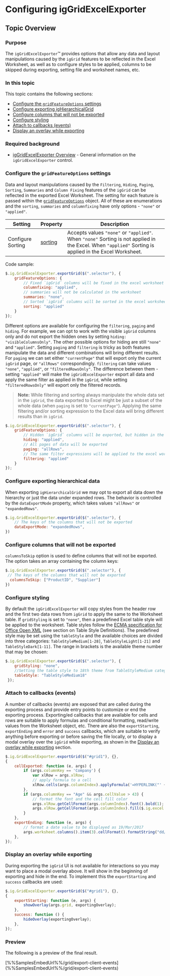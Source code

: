 <!--
|metadata|
{
    "fileName": "iggridexcelexporter-configuring",
    "controlName": "igGridExcelExporter",
    "tags": [excel, exporting]
}
|metadata|
-->

# Configuring igGridExcelExporter

## Topic Overview

### Purpose

The `igGridExcelExporter`™ provides options that allow any data and layout manipulations caused by the `igGrid` features to be reflected in the Excel Worksheet, as well as to configure styles to be applied, columns to be skipped during exporting, setting file and worksheet names, etc.

### In this topic

This topic contains the following sections:

-   [Configure the `gridFeatureOptions` settings](#gridfeatureoptions_configure)
-   [Configure exporting igHierarchicalGrid](#hierarchical_data)
-   [Configure columns that will not be exported](#configure_columns)
-   [Configure styling](#configure_styling)
-   [Attach to callbacks (events)](#callbacks)
-   [Display an overlay while exporting](#exporting_overlay)

### Required background
- [igGridExcelExporter Overview](iggridexcelexporter-overview.html "igGridExcelExporter Overview") - General information on the `igGridExcelExporter` control.


### <a id="gridfeatureoptions_configure"></a>Configure the `gridFeatureOptions` settings

Data and layout manipulations caused by the `Filtering`, `Hiding`, `Paging`, `Sorting`, `Summaries` and `Column Fixing` features of the `igGrid` can be reflected in the exported Excel Worksheet. The setting for each feature is passed within the [`gridFeatureOptions`](%%jQueryApiUrl%%/ig.gridexcelexporter#options:settings.gridFeatureOptions) object.
All of these are enumerations and the `sorting`, `summaries` and `columnfixing` have only options - `"none"` or `"applied"`.  

|Setting | Property | Description
| -------------------| ------------------- |----------- 
Configure Sorting | [sorting](%%jQueryApiUrl%%/ig.gridexcelexporter#options:settings.gridFeatureOptions.sorting) | Accepts values `"none"` or `"applied"`. When `"none"` Sorting is not applied in the Excel. When `"applied"` Sorting is applied in the Excel Worksheet.

Code sample:

```javascript
$.ig.GridExcelExporter.exportGrid($(".selector"), {
    gridFeatureOptions: {
        // Fixed `igGrid` columns will be fixed in the excel worksheet
        columnfixing: "applied",
        // summaries will not be calculated in the worksheet
        summaries: "none",
        // Sorted `igGrid` columns will be sorted in the excel worksheet
        sorting: "applied"
    }
});
```

Different options are available for configuring the `filtering`, `paging` and `hiding`. For example, we can opt to work with the visible `igGrid` columns only and do not export the hidden ones by setting `hiding: "visibleColumnsOnly"`. The other possible options for hiding are still `"none"` and `"applied"`. Setting `paging` and `filtering` is tricky as both features manipulate the data and different combinations will bring different results. For `paging` we can set either `"currentPage"` that will export only the current `igGrid` page, or `"allRows"` correspondingly. `filtering` can take values `"none"`, `"applied"`, or `"filteredRowsOnly"`. The difference between them - setting `"applied"` will make the `igGridExcelExporter` export all data and apply the same filter as applied in the `igGrid`, while setting `"filteredRowsOnly"` will export only the filtered records.

> **Note:** While filtering and sorting always manipulate the whole data set in the `igGrid`, the data exported to Excel might be just a subset of the whole data (when `paging` is set to `"currentPage"`). Applying the same filtering and/or sorting expression to the Excel data will bring different results than in `igGrid`.

```javascript
$.ig.GridExcelExporter.exportGrid($(".selector"), {
    gridFeatureOptions: {
        // Hidden `igGrid` columns will be exported, but hidden in the worksheet
        hiding: "applied",
        // All pages of data will be exported
        paging: "allRows",
        // The same filter expressions will be applied to the excel worksheet
        filtering: "applied"
    }
});
```

### <a id="hierarchical_data"></a>Configure exporting hierarchical data

When exporting `igHierarchicalGrid` we may opt to export all data down the hierarchy or just the data under expanded rows. The behavior is controlled by the `dataExportMode` property, which takes values `"allRows"` or `"expandedRows"`.

```javascript
$.ig.GridExcelExporter.exportGrid($(".selector"), { 
    // The keys of the columns that will not be exported
    dataExportMode: "expandedRows",
})
```

### <a id="configure_columns"></a>Configure columns that will not be exported

`columnsToSkip` option is used to define columns that will not be exported. The option takes an array containing the column keys:

```javascript
$.ig.GridExcelExporter.exportGrid($(".selector"), { 
 // The keys of the columns that will not be exported
  columnsToSkip: ["ProductID", "Supplier"]
})
```

### <a id="configure_styling"></a>Configure styling

By default the `igGridExcelExporter` will copy styles from the header row and the first two data rows from `igGrid` to apply the same to the Worksheet table. If `gridStyling` is set to `"none"`, then a predefined Excel table style will be applied to the worksheet. Table styles follow the [ECMA specification for Office Open XML](http://www.ecma-international.org/news/TC45_current_work/TC45_available_docs.htm) (see section on Table Style Definitions). The predefined style may be set using the `tableStyle` and the available choices are divided into three categories:
`TableStyleMedium[1-28]`, `TableStyleLight[1-21]` and `TableStyleDark[1-11]`. 
The range in brackets is the available theme number that may be chosen:

```javascript
$.ig.GridExcelExporter.exportGrid($(".selector"), {
    gridStyling: "none",
    //Setting the table style to 18th theme from TableStyleMedium category
    tableStyle: "TableStyleMedium18"
 });
 ```

### <a id="callbacks"></a>Attach to callbacks (events)

A number of callbacks (events) are exposed that are called during the exporting process and provide entry points to customize or end the exporting process. Exporting/ed callbacks that are available for cells and rows are suitable to apply formulas and conditional formatting, read/write values from the Worksheet object, etc. There are also the `exportStarting`, `exportEnding` and `error` and `success` callbacks, which are suitable to verify anything before exporting or before saving the file locally, or to display a modal overlay over the `igGrid` while exporting, as shown in the [Display an overlay while exporting](#exporting_overlay) section.


```javascript
$.ig.GridExcelExporter.exportGrid($("#grid1"), {},
{
	cellExported: function (e, args) {
		if (args.columnKey == 'Company') {
			var xlRow = args.xlRow;
            // apply formula to a cell
			xlRow.cells(args.columnIndex).applyFormula('=HYPERLINK("' + args.cellValue + '")');
		},
		if (args.columnKey == "Age" && args.cellValue > 43) {
            // format the font and the cell fill color
			args.xlRow.getCellFormat(args.columnIndex).font().bold(1);
            args.xlRow.getCellFormat(args.columnIndex).fill($.ig.excel.CellFill.createLinearGradientFill(45, '#FF0000', '#00FFFF'));
		}
	},
    exportEnding: function (e, args) {
        // format a date value to be displayed as 19/Mar/2017
        args.worksheet.columns().item(3).cellFormat().formatString("dd/MMM/YYYY");
    },
});
 ```

### <a id="exporting_overlay"></a>Display an overlay while exporting

During exporting the `igGrid` UI is not available for interactions so you may want to place a modal overlay above. It will show in the beginning of exporting and hide in the end. To implement this the `exportStarting` and `success` callbacks are used:

```javascript
$.ig.GridExcelExporter.exportGrid($("#grid1"), {},
{
    exportStarting: function (e, args) {
        showOverlay(args.grid, exportingOverlay);
    },
    success: function () {
        hideOverlay(exportingOverlay);
    },
});
 ```

### <a id="Preview"></a>Preview
The following is a preview of the final result.

<div class="embed-sample">
   [%%SamplesEmbedUrl%%/grid/export-client-events](%%SamplesEmbedUrl%%/grid/export-client-events)
</div>
